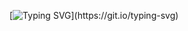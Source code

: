 [![Typing SVG](https://readme-typing-svg.demolab.com?font=DM+Sans&pause=1000&color=5D70AD&background=071437&center=true&vCenter=true&width=435&lines=Memory%2C+the+warder+of+the+brain.;A+good+memory+doesn't+eqaul+pale+ink.)](https://git.io/typing-svg)



